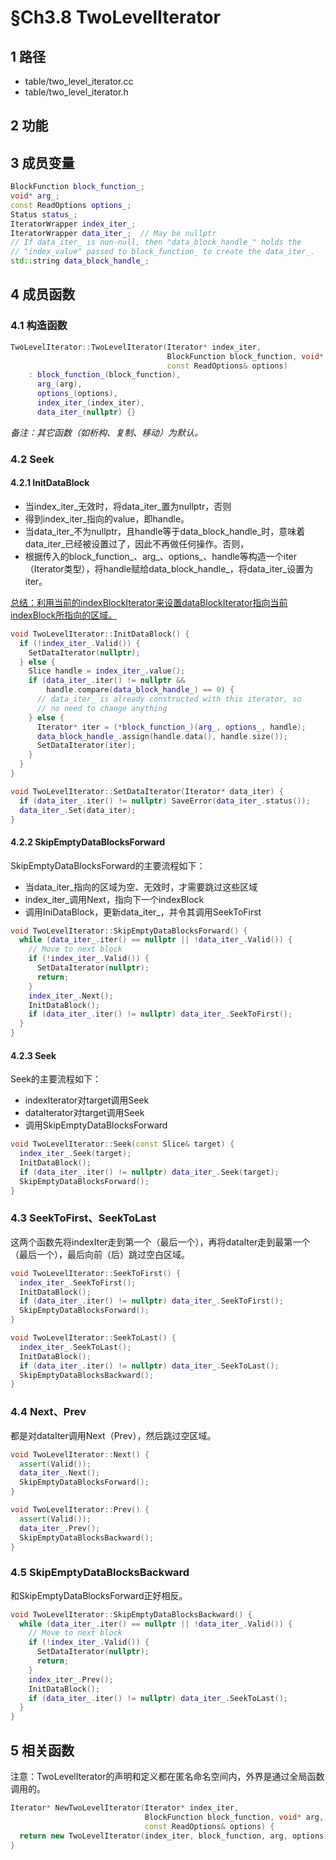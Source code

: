 # §Ch3.8 TwoLevelIterator

## 1 路径

* table/two_level_iterator.cc
* table/two_level_iterator.h

## 2 功能

## 3 成员变量

```cpp
BlockFunction block_function_;
void* arg_;
const ReadOptions options_;
Status status_;
IteratorWrapper index_iter_;
IteratorWrapper data_iter_;  // May be nullptr
// If data_iter_ is non-null, then "data_block_handle_" holds the
// "index_value" passed to block_function_ to create the data_iter_.
std::string data_block_handle_;
```

## 4 成员函数

### 4.1 构造函数

```cpp
TwoLevelIterator::TwoLevelIterator(Iterator* index_iter,
                                   BlockFunction block_function, void* arg,
                                   const ReadOptions& options)
    : block_function_(block_function),
      arg_(arg),
      options_(options),
      index_iter_(index_iter),
      data_iter_(nullptr) {}
```

*备注：其它函数（如析构、复制、移动）为默认。*

### 4.2 Seek

#### 4.2.1 InitDataBlock

* 当index\_iter\_无效时，将data\_iter\_置为nullptr，否则
* 得到index\_iter\_指向的value，即handle。
* 当data\_iter\_不为nullptr，且handle等于data\_block\_handle\_时，意味着data\_iter\_已经被设置过了，因此不再做任何操作。否则，
* 根据传入的block\_function\_、arg\_、options\_、handle等构造一个iter（Iterator类型），将handle赋给data\_block\_handle\_，将data\_iter\_设置为iter。

<u>总结：利用当前的indexBlockIterator来设置dataBlockIterator指向当前indexBlock所指向的区域。</u>

```cpp
void TwoLevelIterator::InitDataBlock() {
  if (!index_iter_.Valid()) {
    SetDataIterator(nullptr);
  } else {
    Slice handle = index_iter_.value();
    if (data_iter_.iter() != nullptr &&
        handle.compare(data_block_handle_) == 0) {
      // data_iter_ is already constructed with this iterator, so
      // no need to change anything
    } else {
      Iterator* iter = (*block_function_)(arg_, options_, handle);
      data_block_handle_.assign(handle.data(), handle.size());
      SetDataIterator(iter);
    }
  }
}

void TwoLevelIterator::SetDataIterator(Iterator* data_iter) {
  if (data_iter_.iter() != nullptr) SaveError(data_iter_.status());
  data_iter_.Set(data_iter);
}
```

#### 4.2.2 SkipEmptyDataBlocksForward

SkipEmptyDataBlocksForward的主要流程如下：

* 当data\_iter\_指向的区域为空、无效时，才需要跳过这些区域
* index\_iter\_调用Next，指向下一个indexBlock
* 调用IniDataBlock，更新data\_iter\_，并令其调用SeekToFirst

```cpp
void TwoLevelIterator::SkipEmptyDataBlocksForward() {
  while (data_iter_.iter() == nullptr || !data_iter_.Valid()) {
    // Move to next block
    if (!index_iter_.Valid()) {
      SetDataIterator(nullptr);
      return;
    }
    index_iter_.Next();
    InitDataBlock();
    if (data_iter_.iter() != nullptr) data_iter_.SeekToFirst();
  }
}
```

#### 4.2.3 Seek

Seek的主要流程如下：

* indexIterator对target调用Seek
* dataIterator对target调用Seek
* 调用SkipEmptyDataBlocksForward

```cpp
void TwoLevelIterator::Seek(const Slice& target) {
  index_iter_.Seek(target);
  InitDataBlock();
  if (data_iter_.iter() != nullptr) data_iter_.Seek(target);
  SkipEmptyDataBlocksForward();
}
```

### 4.3 SeekToFirst、SeekToLast

这两个函数先将indexIter走到第一个（最后一个），再将dataIter走到最第一个（最后一个），最后向前（后）跳过空白区域。

```cpp
void TwoLevelIterator::SeekToFirst() {
  index_iter_.SeekToFirst();
  InitDataBlock();
  if (data_iter_.iter() != nullptr) data_iter_.SeekToFirst();
  SkipEmptyDataBlocksForward();
}

void TwoLevelIterator::SeekToLast() {
  index_iter_.SeekToLast();
  InitDataBlock();
  if (data_iter_.iter() != nullptr) data_iter_.SeekToLast();
  SkipEmptyDataBlocksBackward();
}
```

### 4.4 Next、Prev

都是对dataIter调用Next（Prev），然后跳过空区域。

```cpp
void TwoLevelIterator::Next() {
  assert(Valid());
  data_iter_.Next();
  SkipEmptyDataBlocksForward();
}

void TwoLevelIterator::Prev() {
  assert(Valid());
  data_iter_.Prev();
  SkipEmptyDataBlocksBackward();
}
```

### 4.5 SkipEmptyDataBlocksBackward

和SkipEmptyDataBlocksForward正好相反。

```cpp
void TwoLevelIterator::SkipEmptyDataBlocksBackward() {
  while (data_iter_.iter() == nullptr || !data_iter_.Valid()) {
    // Move to next block
    if (!index_iter_.Valid()) {
      SetDataIterator(nullptr);
      return;
    }
    index_iter_.Prev();
    InitDataBlock();
    if (data_iter_.iter() != nullptr) data_iter_.SeekToLast();
  }
}
```

## 5 相关函数

注意：TwoLevelIterator的声明和定义都在匿名命名空间内，外界是通过全局函数调用的。

```cpp
Iterator* NewTwoLevelIterator(Iterator* index_iter,
                              BlockFunction block_function, void* arg,
                              const ReadOptions& options) {
  return new TwoLevelIterator(index_iter, block_function, arg, options);
}
```

